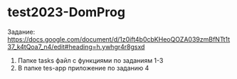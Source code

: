# test2023-DomProg

Задание: https://docs.google.com/document/d/1z0ift4b0cbKHeoQOZA039zmBfNTt1t37_k4tQoa7_n4/edit#heading=h.ywhgr4r8gsxd

1. Папке tasks файл с функциями по заданиям 1-3
2. В папке tes-app приложение по заданию 4

